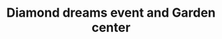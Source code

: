 ---
title: "Diamond dreams event and Garden center"
url: /jos/diamond-dreams-event-and-garden-center/
shop: garden centre
---